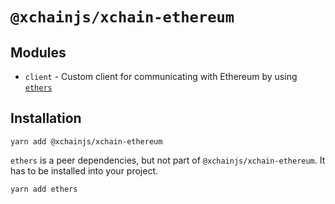 # `@xchainjs/xchain-ethereum`

## Modules

- `client` - Custom client for communicating with Ethereum by using [`ethers`](https://github.com/ethers-io/ethers.js)

## Installation

```
yarn add @xchainjs/xchain-ethereum
```

`ethers` is a peer dependencies, but not part of `@xchainjs/xchain-ethereum`. It has to be installed into your project.

```
yarn add ethers
```
